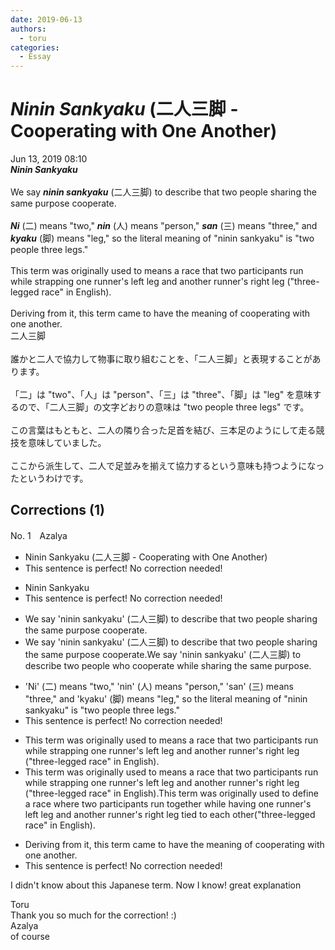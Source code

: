 ```yaml
---
date: 2019-06-13
authors:
  - toru
categories:
  - Essay
---
```


<h1 id="subject_show"><strong><em>Ninin Sankyaku</strong></em> (二人三脚 - Cooperating with One Another)</h1>
<div class="date">Jun 13, 2019 08:10</div>
<div id="post"><div id="body_show_ori">
<strong><em>Ninin Sankyaku</strong></em><br/><br/>We say <strong><em>ninin sankyaku</em></strong> (二人三脚) to describe that two people sharing the same purpose cooperate.<br/><br/><strong><em>Ni</em></strong> (二) means "two," <strong><em>nin</em></strong> (人) means "person," <strong><em>san</em></strong> (三) means "three," and <strong><em>kyaku</em></strong> (脚) means "leg," so the literal meaning of "ninin sankyaku" is "two people three legs."<br/><br/>This term was originally used to means a race that two participants run while strapping one runner's left leg and another runner's right leg ("three-legged race" in English).<br/><br/>Deriving from it, this term came to have the meaning of cooperating with one another.
</div></div>

<!-- more -->

<div id="post_ja"><div id="body_show_mo">
二人三脚<br/><br/>誰かと二人で協力して物事に取り組むことを、「二人三脚」と表現することがあります。<br/><br/>「二」は "two"、「人」は "person"、「三」は "three"、「脚」は "leg" を意味するので、「二人三脚」の文字どおりの意味は "two people three legs" です。<br/><br/>この言葉はもともと、二人の隣り合った足首を結び、三本足のようにして走る競技を意味していました。<br/><br/>ここから派生して、二人で足並みを揃えて協力するという意味も持つようになったというわけです。
</div></div>

## Corrections (1)
<div id="block"><div class="first_name"> No. 1　<span class="just_name">Azalya</span></div><div id="block2">
<ul class="correction_field">
<li class="incorrect">Ninin Sankyaku (二人三脚 - Cooperating with One Another)</li>
<li class="corrected perfect">This sentence is perfect! No correction needed!</li>
</ul>
<ul class="correction_field">
<li class="incorrect">Ninin Sankyaku</li>
<li class="corrected perfect">This sentence is perfect! No correction needed!</li>
</ul>
<ul class="correction_field">
<li class="incorrect">We say 'ninin sankyaku' (二人三脚) to describe that two people sharing the same purpose cooperate.</li>
<li class="corrected correct">
We say 'ninin sankyaku' (二人三脚) to describe<span class="sline"> that</span> two people sharing the same purpose cooperate.We say 'ninin sankyaku' (二人三脚) to describe two people <span class="f_blue">who</span> cooperate <span class="f_blue">while </span>sharing the same purpose.
</li>
</ul>
<ul class="correction_field">
<li class="incorrect">'Ni' (二) means "two," 'nin' (人) means "person," 'san' (三) means "three," and 'kyaku' (脚) means "leg," so the literal meaning of "ninin sankyaku" is "two people three legs."</li>
<li class="corrected perfect">This sentence is perfect! No correction needed!</li>
</ul>
<ul class="correction_field">
<li class="incorrect">This term was originally used to means a race that two participants run while strapping one runner's left leg and another runner's right leg ("three-legged race" in English).</li>
<li class="corrected correct">
This term was originally used to <span class="sline">means</span> a race <span class="sline">that</span> two participants run while <span class="sline">strapping</span> one runner's left leg and another runner's right leg ("three-legged race" in English).This term was originally used to <span class="f_blue">define</span> a race <span class="f_blue">where</span> two participants run <span class="f_blue">together </span>while <span class="f_blue">having</span> one runner's left leg and another runner's right leg <span class="f_blue">tied to each other</span>("three-legged race" in English).
</li>
</ul>
<ul class="correction_field">
<li class="incorrect">Deriving from it, this term came to have the meaning of cooperating with one another.</li>
<li class="corrected perfect">This sentence is perfect! No correction needed!</li>
</ul>
<p class="comment_small">
 I didn't know about this Japanese term. Now I know! great explanation
</p>

</div><div class="name"><span class="just_name">Toru</span><br>
Thank you so much for the correction! :)
</div>
<div class="name"><span class="just_name">Azalya</span><br>
of course<br/>
</div>
</div>
